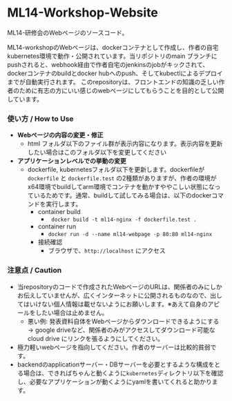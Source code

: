 # ML14-Workshop-Website

ML14-研修会のWebページのソースコード。
 
ML14-workshopのWebページは、dockerコンテナとして作成し、作者の自宅kubernetes環境で動作・公開されています。当リポジトリのmain ブランチにpushされると、webhook経由で作者自宅のjenkinsのjobがキックされて、dockerコンテナのbuildとdocker hubへのpush、そしてkubectlによるデプロイまでが自動実行されます。
このrepositoryは、フロントエンドの知識の乏しい作者のために有志の方にいい感じのwebページにしてもらうことを目的として公開しています。

### 使い方 / How to Use
- **Webページの内容の変更・修正**
  - html フォルダ以下のファイル群が表示内容になります。表示内容を更新したい場合はこのフォルダ以下を変更してください
- **アプリケーションレベルでの挙動の変更**
  - dockerfile, kubernetesフォルダ以下を更新します。dockerfileが`dockerfile` と `dockerfile.test` の2種類がありますが、作者の環境がx64環境でbuildしてarm環境でコンテナを動かすややこしい状態になっているためです。通常、buildして試してみる場合は、以下のdockerコマンドを実行します。
    - container build
      - ``` docker build -t ml14-nginx -f dockerfile.test .```
    - container run
      - ``` docker run -d --name ml14-webpage -p 80:80 ml14-nginx ```
    - 接続確認
      - ブラウザで、```http://localhost``` にアクセス 

### 注意点 / Caution
- 当repositoryのコードで作成されたWebページのURLは、関係者のみにしかお伝えしていませんが、広くインターネットに公開されるものなので、出してはいけない個人情報は載せないようにお願いします。※あえて自身のアピールをしたい場合は止めません。
  - 悪い例: 発表資料自体をWebページからダウンロードできるようにする → google driveなど、関係者のみがアクセスしてダウンロード可能なcloud drive にリンクを張るようにしてください。
- 極力軽いwebページを指向してください。作者のサーバーは比較的貧弱です。
- backendのapplicationサーバー・DBサーバーを必要とするような構成をとる場合は、できればちゃんと動くように`kubernetes`ディレクトリ以下を確認し、必要なアプリケーションが動くようにyamlを書いてくれると助かります。
